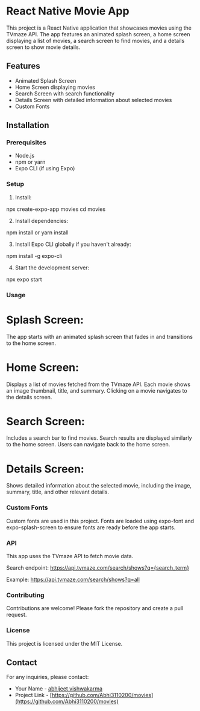 # React Native Movie App

This project is a React Native application that showcases movies using the TVmaze API. The app features an animated splash screen, a home screen displaying a list of movies, a search screen to find movies, and a details screen to show movie details.

## Features

- Animated Splash Screen
- Home Screen displaying movies
- Search Screen with search functionality
- Details Screen with detailed information about selected movies
- Custom Fonts

## Installation

### Prerequisites

- Node.js
- npm or yarn
- Expo CLI (if using Expo)

### Setup

1. Install: 

npx create-expo-app movies
cd movies

2. Install dependencies:

npm install
or
yarn install

3. Install Expo CLI globally if you haven't already:

npm install -g expo-cli

4. Start the development server:

npx expo start

### Usage

# Splash Screen: 
The app starts with an animated splash screen that fades in and transitions to the home screen.

# Home Screen: 
Displays a list of movies fetched from the TVmaze API. Each movie shows an image thumbnail, title, and summary. Clicking on a movie navigates to the details screen.

# Search Screen: 
Includes a search bar to find movies. Search results are displayed similarly to the home screen. Users can navigate back to the home screen.

# Details Screen: 
Shows detailed information about the selected movie, including the image, summary, title, and other relevant details.

### Custom Fonts

Custom fonts are used in this project. Fonts are loaded using expo-font and expo-splash-screen to ensure fonts are ready before the app starts.

### API

This app uses the TVmaze API to fetch movie data.

Search endpoint: https://api.tvmaze.com/search/shows?q={search_term}

Example: https://api.tvmaze.com/search/shows?q=all

### Contributing

Contributions are welcome! Please fork the repository and create a pull request.

### License

This project is licensed under the MIT License.


## Contact

For any inquiries, please contact:

- Your Name - [abhijeet vishwakarma](mailto:abhijeetdrv@gmail.com)
- Project Link - [https://github.com/Abhi3110200/movies](https://github.com/Abhi3110200/movies)

